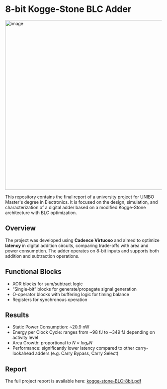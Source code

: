 # 8-bit Kogge-Stone BLC Adder

<img width="760" height="546" alt="image" src="https://github.com/user-attachments/assets/e88df524-e8c9-485e-aae0-1dfafa9d9282" />


This repository contains the final report of a university project for UNIBO Master's degree in Electronics. It is focused on the design, simulation, and characterization of a digital adder based on a modified Kogge-Stone architecture with BLC optimization.

## Overview

The project was developed using **Cadence Virtuoso** and aimed to optimize **latency** in digital addition circuits, comparing trade-offs with area and power consumption. The adder operates on 8-bit inputs and supports both addition and subtraction operations.

## Functional Blocks
  - XOR blocks for sum/subtract logic
  - “Single-bit” blocks for generate/propagate signal generation
  - O-operator blocks with buffering logic for timing balance
  - Registers for synchronous operation

## Results

- Static Power Consumption: ~20.9 nW
- Energy per Clock Cycle: ranges from ~98 fJ to ~349 fJ depending on activity level
- Area Growth: proportional to _N × log₂N_
- Performance: significantly lower latency compared to other carry-lookahead adders (e.g. Carry Bypass, Carry Select)

## Report

The full project report is available here: [kogge-stone-BLC-8bit.pdf](kogge-stone-BLC-8bit.pdf)

